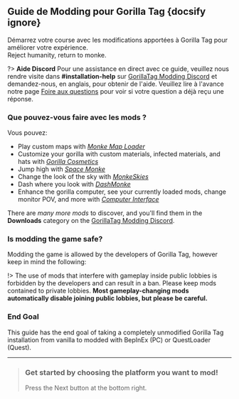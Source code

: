 Guide de Modding pour Gorilla Tag {docsify ignore}
---
Démarrez votre course avec les modifications apportées à Gorilla Tag pour améliorer votre expérience.  
Reject humanity, return to monke.

<div class="horizontal bordered" data-ea-publisher="gorillatagmodding-burrito-software" data-ea-type="image" data-ea-manual="true" id="introduction"></div>

?> **Aide Discord** Pour une assistance en direct avec ce guide, veuillez nous rendre visite dans **#installation-help** sur [GorillaTag Modding Discord](https://discord.gg/b2MhDBAzTv) et demandez-nous, en anglais, pour obtenir de l'aide. Veuillez lire à l'avance notre page [Foire aux questions](faq) pour voir si votre question a déjà reçu une réponse.

### Que pouvez-vous faire avec les mods ?

Vous pouvez:
- Play custom maps with [*Monke Map Loader*](https://monkemaphub.com/)
- Customize your gorilla with custom materials, infected materials, and hats with [*Gorilla Cosmetics*](https://github.com/legoandmars/GorillaCosmetics)
- Jump high with [*Space Monke*](https://github.com/legoandmars/SpaceMonke)
- Change the look of the sky with [*MonkeSkies*](https://github.com/Raemien/MonkeSkies)
- Dash where you look with [*DashMonke*](https://github.com/TrueTamashii/DashMonke)
- Enhance the gorilla computer, see your currently loaded mods, change monitor POV, and more with [*Computer Interface*](https://github.com/ToniMacaroni/ComputerInterface)

There are *many more mods* to discover, and you'll find them in the **Downloads** category on the [GorillaTag Modding Discord](https://discord.gg/b2MhDBAzTv).

### Is modding the game safe?

Modding the game is allowed by the developers of Gorilla Tag, however keep in mind the following:

!> The use of mods that interfere with gameplay inside public lobbies is forbidden by the developers and can result in a ban. Please keep mods contained to private lobbies. **Most gameplay-changing mods automatically disable joining public lobbies, but please be careful.**

### End Goal

This guide has the end goal of taking a completely unmodified Gorilla Tag installation from vanilla to modded with BepInEx (PC) or QuestLoader (Quest).

---
>
> ### Get started by choosing the platform you want to mod!
> 
> Press the Next button at the bottom right.
